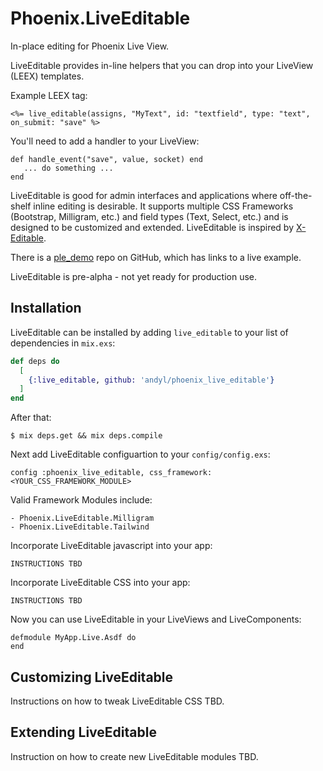 # Phoenix.LiveEditable 

In-place editing for Phoenix Live View.

LiveEditable provides in-line helpers that you can drop into your LiveView
(LEEX) templates.

Example LEEX tag:

    <%= live_editable(assigns, "MyText", id: "textfield", type: "text", on_submit: "save" %>

You'll need to add a handler to your LiveView:

    def handle_event("save", value, socket) end
       ... do something ...
    end

LiveEditable is good for admin interfaces and applications where off-the-shelf
inline editing is desirable.  It supports multiple CSS Frameworks (Bootstrap,
Milligram, etc.) and field types (Text, Select, etc.) and is designed to be
customized and extended.  LiveEditable is inspired by [X-Editable][xe].

There is a [ple_demo][pd] repo on GitHub, which has links to a live example.

LiveEditable is pre-alpha - not yet ready for production use.

[xe]: http://vitalets.github.io/x-editable/
[pd]: http://github.com/andyl/ple_demo

## Installation

LiveEditable can be installed by adding `live_editable` to your list of
dependencies in `mix.exs`:

```elixir
def deps do
  [
    {:live_editable, github: 'andyl/phoenix_live_editable'}
  ]
end
```

After that:

    $ mix deps.get && mix deps.compile

Next add LiveEditable configuartion to your `config/config.exs`:
    
    config :phoenix_live_editable, css_framework: <YOUR_CSS_FRAMEWORK_MODULE>

Valid Framework Modules include:

    - Phoenix.LiveEditable.Milligram
    - Phoenix.LiveEditable.Tailwind

Incorporate LiveEditable javascript into your app:

    INSTRUCTIONS TBD

Incorporate LiveEditable CSS into your app:

    INSTRUCTIONS TBD

Now you can use LiveEditable in your LiveViews and LiveComponents:

    defmodule MyApp.Live.Asdf do
    end

## Customizing LiveEditable

Instructions on how to tweak LiveEditable CSS TBD.

## Extending LiveEditable

Instruction on how to create new LiveEditable modules TBD.


